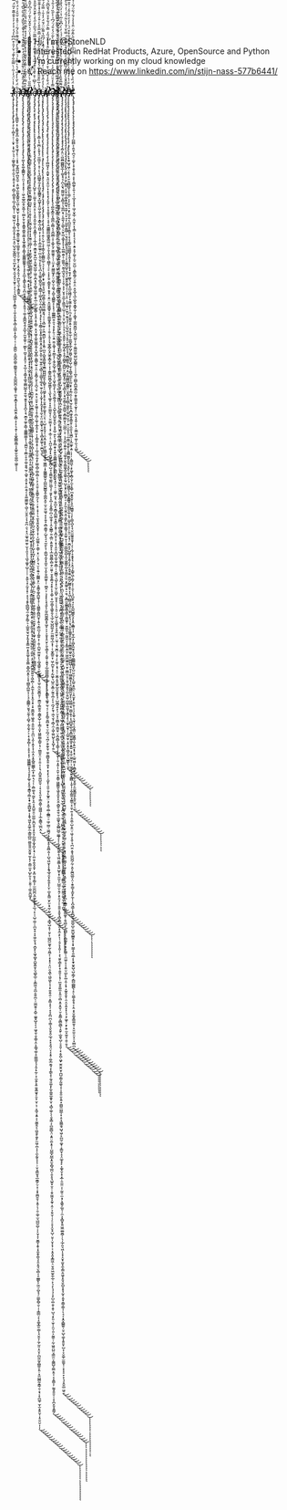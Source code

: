 


- 👋 Hi, I’m @StoneNLD
- 👀 interested in RedHat Products, Azure, OpenSource and Python 
- 🌱 I’m currently working on my cloud knowledge
- 📫 Reach me on https://www.linkedin.com/in/stijn-nass-577b6441/






̸̵̷̸̵̵̶̶̷̸̶̶̶̶̨̧̡̨̨̡̨̨̧̨̧̡̢̧̡̧̛̛̛̛̛̹̱̣̜̻̝̹̠̜̣̬̟̣͙̖̰̹͉͉̦̣͇̥̳̙̩͍͎̫̣̖̝͍̝̩̗̟̦̻̗̦̻̱̱͎̪̘̝̪͈̩̹̜͖̫̘͖͔̜̩̪̥̼̞̥̦̥̼͔̯̠̺͉̬̫̖͇̪͉͈̠̪̝̙̺̟͔̫͉̭̞̩̮̬̠͕̦̖͎͉̺̲͖̖͎̝̳̫̩͔̼̦̟͈͓͍̖̻͔̪̪̜̟͓̲̞̦͔̣̣̖̳̪̠͕̼̲̱̪̠̳̹̼̳͍͈͓͉̗͍̲͚̺̪͕͖̱̞̹̼̤̞̝͇͙̝͎͉͚̮̭͕̰̻̣͓͕̦͉̭̗̹͙̼̬̻̻̯̳͔͓͚̬̫̦̬͚̪̜͖͈͐͂̀͗̾̍̈́̓͗̃͗̀̿͂͋̍͊́͗̆̓̄̇͒͆̈͆̾́̒͐̍̓̓͐̌̐̅͊̒͂̈́̿͗̒̐̆̓͆͛̎͊̎̄̀̔̉̓̾͌̓̽̓̄͑̅̐͒̌̾̇̀̆̈̓̆̋̀͌̄̃͑̍̋̏̃̈́̋̂̍̾̏̈̂̄̔͌͊̿͊̌̈͛̿͗͆͒̽̅͑̒̿̂̾̈̈́͊̾̈́̾́̉̀͋͒̈̌͑̅͊̈͗̆̊̽́̿̈̾̅̄̊̚̚͘̚̚͘̕͘͘͘͝͝͠͝͝͝͝͠͠͠͝͝͝͠ͅͅͅḿ̷̴̵̸̵̴̸̶̶̴̢̡̨̡̧̢̧̢̨̨̢̛̛̛͉͇̪̟̝̹͙͚͈̱͓̲͕̫̬͈̠̭̟͖̞̗̙̜̣͔͓̥̫͙͚̪͖̦̪͈̭̼̹͔͈͖̩̼͈̰̟̳͍̬̫͖̣̣͖̭̫͎͔͕̟̟̝̻̟͉̼̠͓̳̭̯͚̟͙̣̳̱̱̦̼̟̯̦̰̞̗̣͙̯̩̭̗̭͉̜̪̫̙̘̼͕͓͇̱͍͋̈́̀̆̀̀̒̋͛́͐̀̿̾́͗̂̓̎̀̓̈̑̋͌̇̎̀́͂͗̇͐̑̽̇̋̆̓̉̈́͐̏͛͗͋͒̄̾̐͂͛̾͂͋͗̀̄̓̅̀́̒̋̓̈́̃̔̋̈́̓̎̈́͆̋̋̅̏̅͐̑̑̀̇͒̍̆̋͊̋̋͑̿͗̈̋̉̏͆͑̈́̉̋́̂̊́̿̉̀̽̈́̑͑̾̐̏̓͛̈́̿̌̓̌̏̊̑̀̀͒̇͗̎̑̓̽̚̕̕̚͘̕͘̚͘̚̕̚͘͜͜͜͜͜͜͜͜͠͝͠͠͝͝͝͝͠͠͝͝͝͝͠͝e̵̶̸̸̶̴̵̸̵̴̴̸̴̴̴̷̶̷̵̴̵̶̵̷̶̵̶̶̶̴̴̴̵̡̢̢̧̧̨̡̨̨̢̢̡̢̢̡̢̧̨̨̢̧̡̨̨̧̧̡̧̧̧̨̢̧̛̛̛̛̛̛̛̛̛̛̦͚̞̗̬͚̝̳͇̮̩̠̯̤̜͓̞͙̥̹̣͖̜͍̲͍̲̭͎̬͖̗̹̮̻̙̱̠̱̝̝͇̭̣̳̭̯͚͙͙̲̥̬̳̩̭͚͓͚͚̳͚͚̭͓̩̘̥̞̼̲͎͙͇̙̭̼̖̞̪̤͙̙͇͓̫͎͔͈͈̹̹͚̩̟͇̪̯̖̭̗̭̲̞̦̰̫̝̼̱̠̦̮̻̙̜̪̥͎͓̭͉̹̞̩̲͎̖̞͇̝̖͖̥͚̻̺̲̝̠͍̼͉̱͍̥̝͓͓̪̝͕͉̮̲̮̠͚̗̞̳̩͚̳͇̤̳̝͎͉̼̪̰͔̣̼̻̠̥̯̣͚̣̱̭͉̰̹̖̺̥͙̮͔̟͕̫̣͍̗̩͓͚͖͇͖̙̖̺͎̤̮̱̯͕͔̹͍̪̣̤͉͓͉̤͚̘͖̤̼̥̫͔͔͈͉̖͉͖̘͚̬̹̺̜̹̜̹̩̭͍̖͓̩̰͓͎̟̜͓̞͉͙̬̖̻̲̺̘̼̣̰̟̙͇̦̠̩̲͚̭̫̘̮̗̝̬͓̥͇̫̤͓̥͈͚͎͙̬͈̳̣̱̲̬̪͙̭̖͎̝̖̪̳̞̪͚͎̦̩͉̠̭͇͇͎̮̮̘̮̰̖̖̯̺̘̩̰̝̰̖̗͕̣̞͔̱̗̻̩̹͕̥͓͕͙̜͖͚͇͇͕͙͉̠̟̟̙̲̥̗̥̭͎̱̳͉̦͇̝̝̟̯͔̳̺̯̥͎͙̱̖͖͈̩̭͚̗̼͕̳͈̲̺̤̮̺͈͍͍̫̭͈̥̰͕̟̗͔̳̤̼̣̥̺̙͈͎̦̣͈̯̹̣͚̣̮̪͚͙̅̽̐̊̓̑̎̾͆̋̈͛͂̎̓̎̀̄̈́̓͒̿̆̐͊̔̀̇̊̌͊̀̌̏̏̽̏̐̏̋̎͆̉̃̈̄͗̾͒͂̅͐́͂̋̄̈́̉̋́̊̿͋͆̊͐̈́͌̃͒́̄̿̉̈͆̈́̅̾̀̋͋̓̑̂̅̀̀̓̿̉̂̿̏̿̌̅̅̏̅̆̒͊͑̅̈́̾͂͛́̀̓́̔͑̽̌͗̔̔́́̆́̊̊̅͌͐̈̒́̍̽̑̏̉̄̆̀̀̿͛͋̓̋̂͒͒̌͆̈́̉͑͛̀̐̏̈́̍̾̂̽̽́͗͊̈́̅́̈̌͗͑͂̎̄̑̂̑̊̈́̇̇̽͋̊̓̾̅͊̓̈͊̑́̈́̈́̽̿̎̐̅̋̋̓͛̈́̄́̅̃̈̂́̈́͛̔̑͆́̐̊̔̇͆̋͐̈́̍́̈̓̔̍̈́̑͋͒̈́͂͌͌͋̀̊̽̔̎͂͆̐̂̈̓̾͂̒̃̑̇͛̑̽̉͋̾̓͌̑̿̊̈̈́͒̽͌͗̏̍̄̐̒̊̽̌́͂́̀̆̉̈͊̉̒́͒̈́̒͒̌͂̓̅̌͛͋̀́̌̎͂̔͑̈́̆̀͌͌͗̿͆̈̉̌͒̏́̀̈́̎͑̈́̆̀́̄̆̇͒͋̑̇̿̋͗͆̉̓̊͂̿̿̇͑̑̌͂͂̾̄͆͋͐̃́̈́́̈͌̓͒̊̏̉̀̐̓̔͐̊̎̿͒̆͆͛̄̒͑̿̑͛̆̌̎̐̀͒͑͛̈̇́̊̊͆̽̏̄͗̌͋͋̄̑̓̀̑̓̿͑̃̃̏̈̆̉̎̃͛͆̉̌̓͛̔̇͊̎͑̐̄͌̈́̏̄͂͆͗͂͋̂͛̉̔͗̈̆̏̐̚̕̚̚͘̚̕̕͘̚̚̚̕̚͘͘̚̚̚̚͘͘͘͘̕͘̚̕͘̚͘̕͜͜͜͜͜͜͜͜͜͜͜͜͜͜͜͜͜͝͠͝͠͠͝͠͝͠͠͝͠͠͝͝͝͝͝͠͝͝͝͠͝͝͝͝͠ͅͅͅͅͅͅͅͅͅͅͅͅͅ ̸̶̵̴̶̵̷̶̷̵̸̴̶̶̴̶̴̸̵̶̴̸̴̷̷̵̴̴̶̸̴̸̵̵̴̸̴̵̸̷̷̷̸̴̵̵̶̸̴̷̶̵̢̡̧̡̨̡̡̧̢̧̢̧̡̢̨̧̡̡̧̢̧̢̧̧̢̧̡̧̡̡̢̢̧̡̨̢̨̢̨̧̧̢̢̡̧̢̢̧̧̢̨̨̢̡̧̢̧̢̡̨̢̨̨̧̡̧̧̡̢̢̧̧̨̨̨̧̨̛̛̛̛̛̛̛̛̛̛̛̛̛̛̛̛̛̛̛̛̹̩͙̣̤̣̩̝̰͇͙̙̠̳̰͉̠͚̜̱͍̥͉̞͍͙̝̟͉̫͇̥̠̻̲͇̳͉̰̭͖̦̰̱̦̦̜͓̟̯̯̗̺͖̭͚͓̜̼̰̤͎̪̱͇͖͓͈͚͙̬̣̞͓̝̗̖̲̭͙͓͇̺͖̣̼̬̙̖͔̣̳̮̙͕͖͓͓͔͓̞͍̬̺͉͕͇̼̖͓̘͖̰̯̫̤̥͓͔͚͎͓͈͎̟͚̖͇̩̯͎̦͍̱͚̭̲͔͓̝̫͍̰̺̝̹̮͇̯͇̺̠͔̰̮̫̬̹̟̜͕̳̝̞̣̝̪̼͖͕̦͕͓̼̗͕͓̮̱̩̟̥̰͕͔̞͎̗͉͈̻̭̺̩̻͖͉̳̬̪̜̖͚̖̩̩͍͍͙̳̤̳̪͇̘̱͙͓͔͍̭͔̟͕̫͓̩̱̰̱͙͈͕̘͙̹̬͖̯̺̫̤͕͖͈̤͔̯͙̞̮̪̫̭̱̯͍̱͔͖̝̻̜͔̼̼͎̝̱͕͓̭̞͙̠͎̟͍͇̮̭̠͖̬͍͔͍͈̰̜̠̭̪̤̖̭͕͎͍͓͙̩̫͙̤̞̭̩̻͍͇͇̖̲͙̹͚̣͉͔̦̹͕̻͚͕͉̰̫̙̞̭͔͕͈̺͈̯̠̼̫̲̦̱̪̮̯̩͎͓̯̞̗̲̰̲͎̰̟̪̝͕̘̣̦̼̤̯͎͍̭͓̬̦͙̼̤̯͙̗͇͎̦̫̫̫̺̪͔̼̰͕͍̝̝͎̲͉̣̙̦̹̺̹͚̦̩̪̮̜̥͓̞͖̦̬̞̘̣̪̬̙̞͖̟̻̟̯̺̭̼̱̞̤͉̻̥̲̠̦̞͇͖͉̯̪̦͍͍̪̦̦̤͇̮͈̩͙̺̜͚̱̞̺̞̩̖̠͖̘͈̜̱̩̳̜̭͕̩͇̘͚̜̥̤͇͇̞͉͎̯̗̟̰̜͕̜̼̭̗͓͍̱̬͚̮̬̗̯̞̹̬̜̖̜͙͖͔͙͍͕͔̰͚̭̗͕͖̮̱̙̯̬̙̫͖̦̪̩͓͕̼͕̰̥̝͎̹̹̮̣̘̳̫̝̘̲̱͇̗̤̹͓̣̝̟̼̪͈̱͎͙͈̜̖̜̯̦͚̜̫͉̺̺̮̺̹͎͕̤̟̝̩̮͇̞͙̬͔̝̼̭̝͚͉̝̯͎̭̘̤̖̻͔̝̤̲͇̙̗͖̤̦̪̟̘̦̤͇̙̻̹̬̣̩͎͇̲̤̗͔̝͚͙̲͍̣͇͎̘̤̭̞̦̼̗̫͈̣̞̤̝̦̪̰̼̰̝̪͇͈͎͈̣͙̫̤̺̻̰̝̳̹̱̣̞̘͕̟̪͚̹̫͎̫͙̱̯̮̜͎̥̮̤̮̣̩͎́̊̊̂̿̇̏̌̃͊̓͑͌͐̌͛̄͌̇̐̍̽͐͌̅͋̒̉̽̔͌̈̍̂́̌̀̈̍̏̿͆́̊̀̀̈́͗̀͐͐̈̇͗̔̔̃̒̂̈́̐́͌̈͋̌̈́͌̃́̈̾̓́̆̀̊̏̀͆̄͆̂̋̌̈́̋͗̾̌̎̎͌̃̄̾͆̈́͋̀͋̓͒̂͐͗̅̏̓͗̆́͋̈̎̉̿̿̆̍͆̌̈́̿͐̈̿͗̊̿̔̈́̀̓̇͊͛̈́́͆̀̍̿̽̾̇̓̂̈́̀̈́́́̓͛̅̇̓̀̅͗͆̔̊̇̀͋̀͆̌̄̓͋́̔̊̓̆͂͆̒͌̐̌̽̀̽̉̄̔̏͊͌̐̒̅̋̾̿̐̈́͒̅́̄̎̓̓̽̈́́̉̀̇̽̃̾͒́̾̀͛̈́̋̏̀̐̒̊̏̓̂͐̆͆͗̈́̍͒͋͊̀̌̿̓̽̌͗̍̑̂͐̇̈́̽̇̓̉͊̀͌̅͐͛̆̉̎̀̈̿̊̀̿͐̀͐̂́̂̓̓̽́̆̀̌͋͋͗͆̈̒͑̄̓̎̎̓͂͗̊̀̏́̽͐̉͆̌͒̂͗̏͂̆̄̋̽̽̊͒̔̐̏͗̋̀̏̄̎̋̌͌́̄̀̈͆̔̂͋͒̂͑̑͐̅̆̋̑̂̉͑̈́͋́̂̄̔̀̍̽̄̓̃̔̈͐̀̐͋͋̄͒̉̈̀̔̄̑̋̀̔͑̄̇͑̀͒́̈́̐̓͂̉̑̆͗̈́͋̽̓̾̈̓̈́̉̔̿̌̋͂̉̊͗̇͑͋̃̓̆̄̎̈́̀͌̈͛̓̔̐̋̇̾͋̌͑̈̓͛̐̔͛̐̈́̋̔̀̍͂͌̂̽͐̅̋̊̀̎͋͋̀̋̃̿͑̔̎̊̎̓͗̈̒͒̅͂͂̒̇̽̑͗̌̀̃͌̃̔͂͗̓̇̈́͂̏͆̋̂͌̆̐̿̍̈̿̿̇͂͂̒̈͑͋̃̿̍̂̆͂͂͐̽͆̄̿͛͒̉̄̑͛́̆̎͌͐̀̃̊̈́̃̃͛̒̽̅̓̀̃͆̈́̇̅̽̆̐̊͒̑͌̍̎̅̊͂̆́͊̂̒̅́̔̏̊̌̈́̾́̂̀͌̏̇̇̀͌̃́͂̌̇̂̍͋̈́̈́͆̒͂͊̈͛̓̋̇̔̂̊͑͗̇̈́̑̓̀͂́̓͐͐̀͗́͊̓͌͊́̃́̈́̈͑̓̍͗̄͋̈́̃̋͑̀̎̄̎̍̉̒͊͊́́̽͆̆͛̏͆̈̈́͆͛͑́̽̐̈́͌͆̃̇͗̈́̓̾̆̔̓͊̇̊̔̅̿̆̇̾̅̏͌͛̍͌̽̊̀̕̚͘̕̕̕̕͘͘͘̕͘̕͘͘͘͘͘͘͘̚͘̕͘͘͘͘͘̚̚̚̚͘̚͘͘̕̚̚͘͘̚̕̕̕͜͜͜͜͜͜͜͜͜͜͜͜͜͜͜͜͜͜͜͜͠͝͝͝͝͝͝͠͝͝͝͝͝͝͝͝͠͠͝͠͝͝͝͝͠͝͝͝͝͝͠͝͝͝͠͠͝͠͝͠͝͝͝͝͝͠͝͠͝͠͠͝͝͠͝ͅͅͅͅͅͅͅͅͅͅͅͅͅͅͅͅͅͅͅͅḑ̷̵̶̴̸̵̷̵̷̷̴̶̸̸̵̸̴̶̵̸̵̴̷̷̶̴̸̧̨̧̡̧̡̡̡̢̨̡̢̨̡̢̧̨̡̧̢̢̧̧̢̧̨̨̨̡̨̡̛̛̛̛̛͇͙̲̺̳̟̜̥̮̯̝̺͙̟̘̝̩̥̯̖̼̥̟̮̻͚̟̪̼̤̟̠͎̣̯̖̝͎͕̮͖͕̫̝͙̩͓̝̮͍̠̠͇̦̹͙̹̱͉̰̙͖̭̼̹̳͚̫͉̥̣̮̗͔̭͎̟͕͈̰̹̣͈̦̮͎̜̦̘̱̳͙̺̘̺̘̭̱͍͍̮̳̙̮̖͙̘̖͎̪̰̭̗̖̞͕̩͈̯̝͓͖̝͎͙̱̣̤͓͎͔͈̜͔̮͉̗̩̝̣̪̰̤̬̙͔̞̜̺̭̳̣͈͉̟̖̲̝̺͈̞͚͖͇̜͎̱̩͔̗̣̱͕͖̞͕͔̻̖̘̠͕̩͔̘̩̹̞̻̗̱͖̬͉̳̥̯̟̜͉̳̰̥̙̭͔̲̞̬̳̰͚̤̫͙͈̝̱͉̪̠̬̼̟̼̙͈̗̮̖̘̙̗̺̖̟̪̬̜̙̺̻̼͔̮̯̠͉̝̜͍̝̮͚̜̺̦̩̪̠̝̝̼̞̹͉͖̦̳̞͖̰̤͈̖̤͍̱̬̟̘̘͙̝͖̟̗͈̲̼̱͈̫̦͈͕̟̦̘̹͚͇̳͙̤̥̍̄̅̎̋͑͛̓̋̀̓̈́̄͌̊̃́̒̎̂͂̎̆̎͆͐̊́̾̈́͛͒̂̌̈͛͋́̈̉͆̓̋̂̽̇̇̅̀̆̽͗̃̄̉͛͐͑͊̅̉̒͗́̏̆̓̋͊̋̋̋̽̌̒̽̓͛̌̈́͗̔̎̆̊͂̓̈͆̌͛̆̑̈́̒̈́́̈̒͐̈́̃͂̄̽̄̍͌͊̒͛̍̏̓̇̽̈̉̾͒͛̍́̔͛͒̔̌̅̏̅̔̒͌̓̈̔̒̽̏̈́̅̈̎͛̾̊́͂̊̆̍͋͋̀̀̒̈͌͋̊͒̋͛̓͌̎̈́̔̎̿̿͑͗̇̍́̌̂͂̅͐́̍͑͋̈́̒́̍̅̔̒̇̓͂͊̍̒̍̾͛̂͗̓̇̿̌́̅̋͌͂̔͒̄̌͛̓̂́͌̽̾͆̈́͂̆̍͒̍͊̀́̊̾̿̈́͋͂̈̿̓̉́̃̒̔́́̋͂̔̔͑̽͑̊̄̀̊̒̓̑̀̐͊̏̄͆͋͆̑́̉̊̓̔͌́̈͗͆̾͋̎̽͌̊̊́̐̿̈́͋͌͊́͒͂͋͗̐͂̔̑̈̃̽̓̀͊̄̀̽̀̽͆͌́͑̿̐͛́̎̂̆̈́̎́̈́̌̈̔̀̌̈̀̊̔͐̊̋͂͋̉̿̋̒̓̓͗̂͒̔͛̀̉̀̕̕̚͘̕̚̚͘̚͘͘͘̚̕̚̚̚̕͘̚̚͘̕̕͘͘̚̚͘͘͘̚͘̚̚̕̚͘̚͘͘͘̚͜͜͜͜͜͜͝͠͝͝͠͠͠͝͝͝͝͠͠͠͝͝͝͠͝͝͝͠͝͝͝͠͝͝͠ͅͅͅͅͅͅͅͅͅẻ̷̷̷̷̴̴̷̷̷̷̵̶̴̶̴̴̴̶̵̵̷̸̵̷̵̸̵̸̸̡̧̡̨̡̡̢̧̨̧̢̨̡̧̢̨̢̢̢̢̨̨̨̡̡̡̨̡̡̧̢̨̡̡̨̡̢̡̧̡̨̡̡̧̡̧̡̨̨̛̛̛̛̛̛̛̛̺̱̗͙̜̤͚͓͔̮̟̭͔̠̖̖͓͈̩̯̬̫̠͓̼͙͈̳̞̖̗͎̲̝̪̜̞̳̱̥̫̙̪̫̦̭͚̘̺͖̜͖̮͕̪͙̘̬̩̻̥͖͚̮͕̱̖̲̣̤̲̣͕̮̻̜̞͓̭͕̞̦͇̜͙̤͙͖̞̞̲̭͚͚̞̰̩̟̺̟̻̩͚̻̖̰̠̠̭̣͎̬̻̗̤̥̖̞̪͉͈̦̣̭͕̹̮̤̟͓͖͈͎̣̥̦̻͕͚̩͎̲͓͈̦̟͕̣̩̻͈͍̝̥̣̜̪̘̼̱̣̰̝̙̮͇̩̻̦͇͕̻̣̖͕̜͎̤͍̹͓͈͇̙̼̗̖̜̦͙̜͔̞̩̦͉̼̝̘͍̬̭̬̥̜͓̜͔̺͚̼̣̙͕̳̹̞̠̤͎̯̗̣͉̤̩̖̯͍͎̰͇͇̞̗̤͙̮̳̞͚̝̪͚͎̘̹͎͖̳͍̭̻̪̫͙͎͍͉̗͇̪͉͎͚͍͕̜̣͍̩̪̰̠͚̮͈̩̖͔̺̘̳͍̠̰͕̰̳̬̞̟̫̮̣̰̮̫̮̻̤̥̦̯̳̫̩̳̫̯̭̣̰͇͓̺̜̞͎̳͔͈̟͖͚̰͇̩͇̬̣̘̜̤̳̼̥̤̣̟̠͍͔̣͎͉̝̪͈͈͚̺̱̮̜̜͓͔͔̖͈͙̩̳̭͚̖̰͖͖̩̗̩̲̝̰̳͉̲̪̣̭̣̋̒̍̃͆͑͒̍̏͑͑̆̾̅̈́̊͑͒̃͂̓̊́͌̿͂̈́̎̅̓͐̋͛̒̀͊̌̂̓̃̎̊͊͗̔̀̇̒́͑̉̅͊͛̊̈́͊̋͋̍́̆͐̀͒̊̽̈́͛̀͊͛͌̇̒̌͗̍̅̔̿͂̃̀̑̓͗͂̔̋̍̀̓̍̂̍̅̈̽̈́̾̊̄̎́͊̄̌̍̃͒́̈́͛̾͊̀͋̿̍͊͐̀́́͆́͗͂͛̅̑̾̅̄̌͗͐͋̾̍͐͑̓̋̄̓̔̊̓̅̈́̓͗̿̑͑̄́̉̐͐͛͋́̅͐̐̍̓̔̑̆̈́̈́̿͂̒͂̾͒̏̂̏̏͑̇̈́͗̈́̌̏̔̋̈́͐̏͐̑̃͌̍̆̓́͆́͋̃̈́̄̉̓̓̽̄̊̅̑͋͗̽̏͂̏͋̀̍͊̏͛͋̓̃̈̄̅̌͑̋͂̐̄̍̎̓̎̒̈̃̿̓̐̐͐̔́͐̾́̿̏̆͒̐́͛̅̈́̆͌̿̀͒̆̍̾̇̀̂́̐̈̈̀̃̊́̐̄̑̆͊̓̽͗͂͛̐̆͌̋̿͆̋͛͐̿͌͑̎̔͛̔̔́̒͐͌͌͋̃̾̂̈́͌͗̈͗̋́͋̊̏̄̍̔͗̌̔̓̈̾̒͑̈̑͗̍̅̾͐̑̓̽̈́͑̊̄͑͗̿̂͛͌̍̓̄͒͑̈́́̿̋͒̀̑̑̔̀̃̃͘̕̕̚̚͘̚̕̚̚͘͘̚͘͘̚͘͘̕̚̕̚͘̚̕͜͜͜͜͜͜͜͜͜͜͜͝͝͠͝͝͠͠͝͝͝͠͠͝͝͠͝͝͝͝͠͠ͅͅͅͅͅͅͅͅͅͅͅͅç̸̷̷̵̸̴̶̶̷̴̸̵̸̵̶̨̧̢̧̡̨̨̡̢̧̢̢̡̡̧̢̢̧̨̛̛̛̛̛̛̦̞̳̣͕̘̼̪̣̞̱͓͉̜̫̼͖̞̹̣̥̜̙̦̘̪̪͇̥̰͎̙̪͈̟͇͇̭͙̲͖͓̝̯͖̣͈̙̱̥̠̝̳̖̲͔͖̺͕̩͕̜̝̞͕̲͈̫̫͍̜̪̦̭̹̬̦̙̱̜̘̪͕͔͚͈̜̻̭̼̘͙̻̲̹̜͇͎̭̤̩̼͔͈̺̞̙͔̘̙̙͎̞̼͇̦̼̝̟͍̝̱̥͈͙̭͔͍̰̗͙̮̠̤͓̫̥͍̤̘̻̹̩̠͇̬͉͚̗͉̫̥͕͈̹͎̰̟͎̗̭̘̟̟̘̰̖̞̤̤̯̯͚͓͔̮͈͔̘̻͙̭͚̗͎̫̪̮͉͈̂̈́̾̅̏̂̑̑͊̋̍̏́̒̐̌̏̓̀̾͋̆͆̀̾̈́̿̆̅̎͒̀͗͒̒̎̅̾̽̾͊̆̆͆̈́̐̏͛͋͒͊̉̓͗̑͗̑͆̈́̇̐͒̽̔̏̎̆̓̾͆̒̉̃͊̎̂͑̓̋̈́̃͑̅̈̈̍́͂̑̆̋͛͊̍͛̽͗̀̔̊̀̋̂̾̃̇̒̈́̔͛͐̓̋͋̌͌̅̍͆̃͗̌͌͊͌̓̐̌͒͐̒͊̈̑͗͂̇̓̀̀́͒̋̃̀̾̑̉̽͛̀̉̅̈́̂̀͂̔̓̈́́̄̀̒̍̇͌̽̍͆̆́̈́̀̒͂͛͊͒̑́̍͂̓̑͑̐̑́͛͊̌͘͘͘̚͘̕͘͘͘̕͜͜͜͜͜͜͠͝͝͝͠͠͝͝͝͝͝͠͠͠͠͝͠ͅͅͅͅͅͅͅͅơ̵̶̸̴̴̷̷̸̶̷̷̵̴̴̷̷̵̸̷̶̸̴̸̵̷̸̷̴̶̴̷̸̷̶̷̵̷̵̵̷̷̸̷̶̷̴̸̸̴̸̵̵̷̵̢̧̧̢̨̢̢̡̡̢̨̡̡̨̡̡̨̧̢̡̢̢̨̧̢̧̨̢̨̨̢̨̨̧̡̨̨̨̨̡̢̢̨̧̡̧̧̧̧̡̡̨̧̧̡̨̡̡̡̧̨̡̡̨̡̡̧̨̧̢̡̢̛̛̛̛̛̛̛̛̛̛̛̛̛̛̛̛̛̛͎̘̣͈̦̖̰̜͉͓̩͇̩̬̹͇̻̼̲̠͉͔̞̜̖̗͇̙̝͓̫̫͍̝͉͈̫͎̪̘̳̩̼̝̻͖͖̲̮̭͉̠̹̜͉̻̰̠͕̖̲̮̪̪̙͙̥͎̱͍̣̺̮͔̺̱̘͇͚̬̘̱̳̫̺̺̺̼̭͕̙̻̥͎̠͖̰̗͓̥̥̜̬͍͚͕͚͙͔̤͕̖̣̠̺̹̟̥̬̗̜̯͙̼͔̥̥̫̙̼̪͇͎̝̞̲̹͖͇̲͎͓̰͇͇̲͍̬͎̺̺̰̺̳̬̭̹͇̪̝͈̜̫͕̤͈͖͉̝̩͎͍̟͕̻͈̳̘̦̺͓͉̠̘̰̯̙̞̣̣͚̺͎̰͓͓̼̮̠̫͎̯̙̱̠̳̫͍̹̜̤̻̭̣̦͉͓͓̖̖̟̘͍̙̗̰͈̪͚̮̻̞̥͖͙͕̣̩͕͈̝͓̱̮̗̦͈̖͇̝̖͔̰͍̦̯̭̟̗̲̠̻͇̪̻̜̱̭̦̝̹̜͉͎̼͇̥̖͚̱̗̫̖͔̜͙͕̗͇̠͍̻̯̟͉̤̩̪̘̤̘̪̗͕̬̰̙̱̹̼̥̰̻̬̭̭̣̯̞̟͙̖͓̖̗͔̫̮̙̜͈̱̣̱̗̙͚̟̤͕̗͙̰̖̼̲̣̯̲̳̠̠͖̦̫͇̜͖̪̘̩̙̙̺͙̥̝͈̻̣͈̩̹̺͉͖̫͙̝͙̱̘̲̘̯͓̗͍̭̙̙̤̙̣̲̞̟͇̤̮̙̫͕̘̰̹̰̜͍͈̹̘͇̘̺͔̥̜͈̗͎̫̺̪̫̫̱̖̰̩͈̪̗̜͙͓̟̠̝̤̤̯̝͖̖͖̮͖̝͔͔̩̙͍̭̖͈̣̣̞̳͔̝̖̜͙̞̗̪̤̪͕̣̳̩̘̬̤̥̭̠̲̘͙͓͉̭̘̤͔̝͙̥̣͚̣̲̮̰̘͙͕̳̖̟̦̼̘͈͚͓̙̼̝͚͍̲̯̱̥̬̜̘̻̩͚̜̖̖̯͙̳̣͔̪̼̼̻͉̤͙͍̤̯̫͙̥̦̜̺͇̞̺̲͙̭̫͕̻̘̲̪͔̯͔̥̘̺͍̟̮̠̜͔̬̫͖͓̝̰̟̩̯̦͕̗̬̮̜̦̗̠̠̥̝̮̞̠̺̦̤̥̩̮͓͙̦͕͔̭͓͈͓̳͖̣̠̮̖͍͖̫̬̼̩̲̜̙̖̣̙̖̘͉̩̞̙̺͕̺̯̞͕̱̜̺͉͔̙͈̣̫̥̩̯̤̜͈͕̰͚̠̦̰̣͖͈̤̺̤̘̳̫̤͕̰͇̺̞̤͇̞͈͎͔͔̯̳͎̦̰̰̟͍͈̠̜̝̞̪͙̮̞͍͇̗̈͑̀̾̓̋̾̎́̾̇̇̒̂̈́͗́̅̈́̈́̋̀̒́͆̅̔͌̏̈̈́̄̈́̓̒̑͗̿͋́͋͆̐̇̋̓͂͆̄̎̓͗͛́̀̽̏̀̋̔̏̓͐́̃̂̀̍̋͑͋̑̊̂̀́̀̊̎̓͋̉̏̏͋̌́͂̈́̊̎̆̓̇̌͌̏́̏͊̄̆̅͗̿̏̂̆́̓͒̔̔͌͊͋͛͋̓̄͗̈́̊̎̾͑̍̒͗̐̾̐̂̈́́̋͛͒͒̓͂̄̔̿̒͌̓͛͋̅͌̑̃͐̿̐̅̓́̔́͌̾̈̇̊̈́̈́͑̄͋̎̉̀̀̈́̋̉́̿̂̽̔͒̔̓̍͑͂̔̆̓̏͐̊̐̑̉̎̈́͗̽͂̌̓̿͒̔̍͂́̽́̽̈̃͆̒̓̉͋͑̀͒͗̄̈́̈́͌̉͋́̊̿̍̂̈́̍̅̇̅̉͆͐̃̆̐̋̐̇͋͋͛̓́̾̍̓̊̏̇̍̐̄͋̾̍͋̆̒̍̍͋̇̓͋̊̃͗̋͊̔̽̍̊̿̑̐͌́͆̎́̅̒͂̃͂̾͗̽͂̾̐̾͌̒͋̾͗͋̔͊̉͛̅̃́͒̒̔̊̽̈́̅̾̊̓͗̍͌̌͂͆̾̌̎̋͐̾̎̍͛͐̔͋͛̽̿̇́̔̅̆̓́̿̉̎̌͊̀̋̌͊͌͆̈̑͑̔̂̿̾̽̓̎̊̄́̊̆́̎͑̐̈̾͛̿̌̆̂͗̎͌͌͆̏̆̈́͑̇͑̏̈́̀̐̎̂͛̍́̔̉̓̐̾̀̿͋̋͒̀̈́̀͛̆̈́͆́̽́̇͐͆̌͂̃̀̀̐̃̽̾̂̈́̎͛͂̾̋̀̍̍̓͌̑͑̉͗͒͌͗̀̒͗̐̈́̔̿̈́̆̿̈́͒̎̂̀̉̂̔͌͋̾̓̀̐͗̔̓͊͌͂̈͛̽́̔̆̓̈́̉̀͂̋̈́̏͆̋̎́̓̈́̈́́́̾̄͊̽̀͂͋͋̋̎̿͆̂̔̓̈̈́̑̐͋̑̑̈́͋̍̑̉̽̽̍̋̾͒́̂̓̅̀̅̂̓͌͑͆̂̉͂́̋͊̆̐̂͒͒̆̉̅̐́̍̌̍̅̎̔́̽̈̋̍̉̅̏̒͌̎̒̈́͌́̋̈́̒̎̒͊̑͑̄̍̄͌̎̃͊͗̒͐̈̂̾̓̀̌̀͊́̑̒̉̽̑̈́͒̓̋̔͋̊̓̈́̽̅̑̋̿͌̀͒̊͗̅̌͊̐̇͛̅̈́́̅̿̌̊̎̿̃̍͋̀̈́͌͗̂̈́̑̽́̈́̽͂̏͛̂̉̀̑̎͂̓͛̐̑̀̀̅̓̌̏̐̍́̍́̆̍͛̏́̌̅͊̏͒̆̑̽̈́̆̎͊̒͐̃͒̓̽̃̈́̇͌̏̓̇̐̽̃̈́͑͛̆̀̄̈́̃̀̿̈̌̎́̀̐̊͑͆̋͋̓͛̆̄̾̂̽̅̿̓̽́̚͘̚̚̚̕̕̕̕̕̚̚̕̚̚̕̕̕̚̚͘̚̚͘̕̚͘̕̕̚̕̕̕̚͘͘̕͘̚̕͘͘͘̕̕͘͘̕͘͘͘̚̚͘̚̕͘̚̚͘̚̚͜͜͜͜͜͜͜͜͜͜͜͜͜͜͜͜͠͝͝͠͠͝͝͝͝͠͝͝͝͠͠͝͝͝͝͠͠͝͝͠͝͝͠͝͝͠͝͝͝͝͝͝͠͠͝͠͝͝͝͝͝͠͝͠͠͝͠͝͠͝͝͠͝͝͠͝͝ͅͅͅͅͅͅͅͅͅͅͅͅͅͅͅͅͅͅͅͅͅͅd̵̶̶̸̵̴̵̴̶̶̵̵̶̵̶̵̸̷̸̸̵̶̴̸̶̷̶̸̶̨̨̨̨̨̧̨̢̨̡̡̢̡̧̡̨̢̡̡̢̧̢̢̡̧̧̨̧̨̨̨̢̧̨̧̛̛̛̛̛̛̛̛̛̛̛̛̜̻͖͙̙͔̰͈̟͉͈̤̝͈̫̦͓͔̞̞͙̖̗̭̱̗̜̞̦̥̱̱͓̘̦͔̥̹̭͖̳͇̻͖͚̞͇͖̤͖̦̗̱͎͉̬̱̼̖̪͇̞̦̠̙̣͕̟̙̱̠͎͇̭̟̟̯͓̟̦̗͍̤͙̫͖̯͇̟͎͔̦̳͚͓͍̞̟̹̜͍̹͎̯̗̗̘͚̝̻̗̬̭͖̭͓̳̝̰̹͔̩̗̱̳̭̪͈̻͓̺͈̳͓̖͉̼̟̘͚̬̠͓͙͈̮̺̼̟̗̹̮̤͚̤̟̜͔͓͕̲̠̩̠̣̖̪̫͎͚̗̗̟̮̺̬̱͕̱̪̦̺̘͉̯̳̫̖͚̰̤̤̳͉̝̣̮͈̙̞̞̪̹̗̭̟̳̦̪͕͖͔̬̦̩̭͙̺͇̦͍͕̻̤͕͍̱͈̙̙͎̲̰͖̮̻̜̻̯̗̤͈͍̜̱̞͍̭͇̘̝̝̥̙͓͕͚̜̩̥̲̦̳̞̖̳̥͈̗̘̲̗̫̖̺̪͚͉̙̫̮̺͖̘̲͔͓̹̣̖̰̙̳̱̞̹͖̦̪̱̞͕͓̗̰͖̙͉̺͈̤͙͇̦̰̭̞̪̜̙̝̣̪̘̙̱̘̣͖͉̮̘͔̻̩̼͔͖̩͚̤̺̙̗̟̪̟̹͍̍͛̈́̌̒̍̌͆̉͗͒̓̓̂̍̾̏̆̀̈̊̉̽̑̌́̋̒̿̀̑́͋͒͒̋̃́̌̆͆͂́̒̂̈́̎̔̂̇̈́̏̇͆̋̈́̀̒̄̽̓̔̈̐̾̇͐͗̄̈̃̇̏̄͑̏̔̀̏̅̂̔͂̂͐̇͌͋̾̎͋͂́̈̂̏̍̀͛͑̅͒̔̑̉̐̃̓̿͋̈́̃͗͛͋̎̂́̈́̌̉̃̊̅̂͒͆̓̀̋̒̃̏̓̿͐̈́͆̽͊̈́͑̉̔́̒̆̈̑͊̅͛̉̓̾̋̓͌̇̅͐͒̒̃̓̈́͒̌̂́̈́̈́̅͑̄̄̂͑̉͋̓̀̈̒̑̌̆̾̓̍̇̌̑̒̇̒̐̈̃͌́̈̀̂́̍̇̀̌̿̇̆̀͆̀͊̉̂̋͑̈̈́̐̀̌̆̈́̽͌̎̍̂̓͌̾̇͛̀̓̉́͌͒̽́̈́̓̈́̂̈̆͒͆͆̄͆̈́̌͗̅̔͛̈́̾̎͊̂͛̃̎̽̍́̒́͑͒̈̒̈́̃̂̈͂͆̊͐̓̏̔̀̎̅̉̓͗͐̏͋́́́̾́̒̅͑̒̀̌̋̄́̑̉̇͐̔̆̂̉̒̑̊̋̒̍̓͐̃́̃͐͛́̅͌̀̔̾͂͌̀̄̆̈́̈́́̿̔́͑͆͑̈̓̉̿͊̈̉̾̋̓̑͊̈́͒͂̃̏̀̓̏̏̈́͐͒̂̌͛͋͂̐̽̓͒͊̂͒̐͊͌͛̿̈̈̿̅̄͂́͗͒͐̿͂͊̏̊͛̅̈̐͊́̏̽͂̓̽̉̔̽͋͛̐̾̉̾́̈́̀͛͌͋̓̄̓̓̏͐̿̇́̎̆̂̍͋̂͗̍̾̓̾̐̐̚̕̕̕͘͘̕̚̕͘͘̚͘̚̚͘̚̕̕̚̚̕̚̚͘͘̕͘̚̚̚̚̚͘͜͜͜͜͠͝͠͠͝͝͝͝͝͝͝͝͝͝͝͠͝͝͠͝͝͝͠͝͝͝͝͝ͅͅͅͅͅͅͅͅͅͅͅͅȩ̸̵̸̶̷̵̵̷̸̵̶̷̸̷̶̷̴̴̸̴̷̴̷̴̸̴̶̵̸̴̸̶̷̴̶̴̶̴̴̸̸̸̵̶̵̶̨̡̨̡̧̡̡̢̢̨̨̨̨̧̡̧̨̧̨̢̧̨̢̨̨̢̡̢̧̡̨̧̨̧̨̢̢̨̨̨̨̨̡̨̡̨̡̢̡̧̡̡̨̨̨̢̢̧̧̛̛̛̛̛̛̛̛̛̛̛̛̛̛̛̛̺̰͓͇̯͎̖̳̪͕̫̻͔͔̱̪̼̻̠̥͕͚̝̮̗̫͚͚̭̗̦̜̤̫͙̙͖̳͖͓̙̤̠̪̟̮͔͖͉̝̪̥͉̻͇͍͓̙͓̖̹͚͇̳̲̯̹͈͉͓̗̝̙̱̹̤͕͍̮̫͔͚͎̹̟̤͇̟̗͕̼̗̬̺̘̜̳̣̝͉͔̫̤̟̳͉̙̹̘̮̯̯̲̯̘̹̩̹͓̺̙͍̭̺͈̱͓̼̙͔̞̟̲̹͍̙̖̩̬̙̻̯̟͙̯̙̭̯͇̻͖͎͚̣͕̻̪̝̰͉̟͓͈̩̹̠̣͚̼̜̼͙̖̣͍̪̞̖̱̻̞̪̰̳͓̞̳͉̞̱̥̣͙̪̮̞͕̹͙̖̖̭̯͎̪̺͉̰̬̰̠̭̻̣̩͔̺̻͉͉̺̞͙͕̫͕̤̼̺̙̤̱̞̟̦̩̖̹̭̠̦̦̺̜̞̰̲͍̥͙̱̗̼̫̙̦̤̫̘̜̱̖̮̪̤̹̯͓̜̙̫̰̜͙̘͔̠̹̮͚͔͈̭͚̙̺̯̱͙̬̟̘̜̺̰̪̘͍̞̖̦̮͙͕͚̻͎̭̣͇̮̥̤͕̪̯̻̝͎̗̳̖̹͙̩̮͎̜͈̣͓͍̩̹̱̮̜̯̝͇̹͖͚̳͈̖͖̥̭̱̝̝̤̭͕̻͍̖͍̱̠̱̜̲͚̞͉̬̲̻̺̲̠͚̲̘̞͎̩̫͓̯̤̮͍̝͉͖̤̱̼̳̖̘͍̺̥͙̹̼̼͔̹̺̲̠̬̣̭̗͕̟̯͉̩̩̹͍͍͙̭͙̘̻͉͇̜̠͈͙͔̼͕̙͎̜͔̤̗͓̝͈̜̹͓̖̮͈̖̳̝̙̝̹͍͍̞͔̘̜̪̖̬̱͚̼̣̟͍̤̜̻͙͈͙͈̬̦̮͕͈̳͔̰̻̰̻̖̝͈̙̣̲̱̱̖̺̦̠̥͈̹͙͔̬̪̹͖̟̫̭̮͍̮͎̪̺͔͇͎̰͚̖̝̩͎̯̭̠̬̩͍͙͚̺̼̫̺̲̩͓̣̥͙͖̳̯̘̺̘͖̹̙̪̰̠͚͓̣̞̳̮̩̝͎̤̲̥̟̙͎͚͓̮̩̟͙̲̹͈̫̤̤͎̹̰͍̠̼͙̗͙͚͈̗̲͈̹̦̼͕͙̻̬̥͍͖̼̫̲̮̻̦̦̖̩̲̗͈͉͖͎͔͙̝̮͙̫̮͓̼͕̳̣͈͖̞͓͈̘̬̪̬̝̥̘̰̟͔͈̟̯̳̦͇̩̜̖͉͔͙̭̞̻̳͍̦̮̠̺̖͚͔̝͍͈̟̺͔̹̞̮͚̦̫͚̫̩̜͕̟͓̠̞͕̜̘̞̭͈̲̤͖̠̱̿̿̾̒̄̈́̐̀̏̉̍̈͗̀̿͛̃̄̈́̉̅̽̒̀͋̈́̒̐́̈́͆͐̀̀̋̏̓͛͋̾̒̽̿̌̂̊͒̍͋́̀̓͋̏̾̽̽̋̈͋̅̓͂̌̇̔͊͋̃̑̿̈́̀̈́̆̅̒͋́͌͆̇͋̓̍̎̄͂͗͌̍͊͊̈̈͋͋̊̽͐̽̾̅̋̋̂̊̿͆͊̀̉͊͛͗͋̀͊̾̎̏̔̍͛̇́̎̂͋̔̔͂̀͛̈̌̽͊́͌̂́̄̿̓̑̑̀̈́̌̊̎̓̃̎̋̇̾̒̎̓̇͗͆̃̆̒̓̔̆͌̉́̈̂̒͐̀͋̾̒̃̓̂̅̓̎̊͒͊̉̓͂̒̅̆̉̓̏́̔́͆̑̐̀̒̾͂̎́̑̒͂̊͗̂͗̿̆̈͐̿͌̐̒̓̅̍̑̔̒͌͌̍̿̅̓͒͐́̓̿̄̐͗̋̏̆̇̐̌̃͛̃̐͊́̀̒͒̍͒̍̋̉̀́̂̉̽͊͐͐͗̽̓̊͋̅͒̈̇͋̊̄̈́̐͋̅͋̈͑̂͌̋̄̎̂̓̿̄̃̍͋̂͆̍̋̿̈́̑̎͐̂̅́̅̅̈́̈́̓̀́͆͂̑̈́̈́̓͋̾̄̂̈̈̀̀̇̅̓̾̎̀̾̀̆͒̊͐͑̇̒̈̓̅̈́̎̊̓̿̎̾͒̈̓̔͒͑̑̽͂̄̇̃̓́̈̍̒̀̇̐́̀͂̈̎͒͗̉̽̓͌̑̆̽̎̽͗́̓́͊̄̄̓̈̎͌̉̀́̿̏̒͐̽̉̾͋̂̈̒̾̐̐̄́̄͊̐̀́̈́̏̀͊̐͑̈́̿̔͆́̉͊͗͐̿̀̈͂̀̔͊̎̈́̀͂̓͂̾̄̏͂̽̀͒̍̈́̒̀̑͆̈̏̓̅̚͘͘̕͘̚͘̚̚̕͘̕̚̕̕̚̕͘̚̕͘̚̕͘̕̚̕͘̚͘̚͘̕̚͘̕̚̚̚͘̚̚̕͜͜͜͜͜͜͜͜͜͜͜͜͜͠͠͝͝͝͝͠͠͝͠͝͝͠͝͝͝͠͝͝͝͠͝͠͠͝͠͠͠͝͝ͅͅͅͅͅͅͅͅͅͅͅͅͅͅͅͅͅͅͅͅͅͅ ̴̸̴̸̵̵̵̸̷̶̸̶̸̸̴̴̴̵̴̷̶̶̵̸̸̸̷̴̵̷̶̵̵̵̧̢̢̧̡̡̧̡̧̡̨̢̢̢̢̨̢̧̢̧̨̨̧̡̧̡̨̡̨̡̡̧̧̧̡̢̡̢̡̢̢̧̨̧̧̧̧̢̧̢̨̢̨̧̡̡̛̛̛̛̛̛̛̛̺̞̲̣̻̺̞̳̠̞̠̣̻̱͎̞̙̗̮͓̰̬̞̼͎̭̠͎͉̫̻̩̩͕̼͓͔̲̥̩͖̙͉̳͖̬̳̼͚̝̞̣̼̫̻̘̼̰̟̰̘͚̪͖͙͚̖̟͍̹̟̞̮̹̥͔͙͍̮̤̲͖̼̲͍͇̖͕̩̟͉̲͈̺͓̰̙͍͇̬͓͎͚͓̙͕͍͉̭̤͉̻̣͇̟̘̰̪̪̩̠͕̙̠͇̬̩̞͉͉͍͕̥̗̣̘̹͖̭̲͈͖̹͙̫̟̤̺̘̣̤̼̙̟̖͉͈̘͕̘̗̺̳̲͈̟̮̼͚̗̫̬͈͚̥̗̭̣̼̯͓̥͙̦͇̱͔̞̜͇̻̠̜̫̻̱̳̝̪͙͓͕̬̻͈̼̞̠̺̗͍̺͓̯͙͍̪͈̤̙̹̬͕͕͙̤͔̘͙͎̦̦̤̫̹͇͚̰̠͉̦͈̪̝̩͎̼̥̗̲̖͎̳̹̠̺̰̟̪̗̭̩̦̥̤̥̳̝͙̼͕̬̯̘̙̯̩̱̣̯͎̣̻͚͈̥͚̦̻̭͎̺̱͍͔͈̞̬̪̺̰̻̭̳̠̖͔͖̖͙̺͖̳̠̫̼̦̻̤̠̬̟̼͈̹̱̖̗͙̰͚͎̠̲͉̯̹̤͕̜͚̺͓͎̟̻̟̩̣̰̰̥̟̤̥̮̜̲̹͎͙̪͉͈͉̰̠̣̦̺̻͓͇̫̤͔̣̦̜͓̮͓̜̟͈̩̝̮͍͕̼̼̙̦͔̩͖̪͇͓̩̱̲͇̰̦͚̩̰͖̳̯͚̬̫̙̲̜̜̪̱̍̇̈́͊̒̎̈͂̈̈́͗̾̇̄̿̊̾̍̌̔̾̽͂̒͛̓̆́̎̆͛͌̃͒͌̅͂͋͐̍͋͆͋̓̎͐̔͊̑͋͊͂̉̀̾̎̂̃̌̀̏̋̈́̀͂͆̊̓̀̈́̔̎̀͊̆̆̏͆͌̂͛̉́̏͗͂́̊̇̎̔̆̅͂͌͊̈́̈̾̂̽̅͌̎̇͑̋̏̿͌̈́̍̆̄͆͂̈̆͊̇͑̔̀̒̍͋͗͆͌̋̀͗͛͂͆̓̈͛̈̈͐͒̒̈́̍̌͊̇͗̈́̃̍̎́̈́͑̈́̐̌̈́̌̄͐̉̆̃̒̀̆͛̄͑͋͂̑͑̒̌̓̿͆̌̈́̋͑̄͆̀̀̂̈́̾̏̉̂̈́̔̑̏̃̌̍͗̒̐̆͒̇̊̃̿͗̾͋͐̅̽̃̌̍̐́̔͑̈́̅̈́̋̇̽̎̉̾̔̿͗̈́̓̀̌̽̋̽̈́̌̋͒͗͊͒̂̀̑̈́̈́̇̓͑̇͒̂̎̔͆̿̃͂̏͆̃̾͊̔͆̈̓̐͊̆͂̃͒͌̊̃̀́̃́̄̌̒̃̈́̇́̿̉́̇̋͂̿̐̅͐̀́̆̒̀̊͋͆́͗̎̂̐̈́͛͋́͒̈͐͂̀̃̓̍̽͗̾̈̉̓͒̔͗͌̏̆̓̈́̊̃͋͑̇͛̾̀͂̉̀́̆̈́͑͑̏͊͐̽̾̊̿̋͑̇̎̈́̒́̾̿̂̅̉͐͋́̍̈́̓̊̑͐̄̊̈́́̅̔̎̐̚̚͘̚̕͘̕̚͘̕͘̕̕̕̚͘̚̚͘͘͘͜͜͜͜͜͜͜͜͜͜͜͜͜͜͝͠͝͠͝͠͝͠͝͠͠͝͝͠͝͝͝͝͠͝͝͠͝͠͝͝͝͠͝ͅͅͅͅͅͅͅͅͅͅͅͅͅt̵̴̵̵̶̸̴̵̴̵̵̶̸̶̷̶̷̷̶̸̵̴̵̷̶̶̷̶̸̶̸̸̴̶̸̸̴̷̷̢̨̨̢̢̡̢̢̡̡̢̢̨̨̢̨̢̢̢̢̧̡̢̨̨̨̡̧̢̧̨̢̨̧̡̨̡̨̡̨̨̢̧̨̢̨̡̢̧̡̡̡̢̨̛̛̛̛̛̛̛̰̺̩̲͎̫͍̳̥̪̥̠͕͖̖͓̬̬̭̻̝̪͇̣̦͉̞̣̻̖̯̳̜̻̥̳̟͍̱̱͓̫͔͔̦̰̝̯̙̫̪̪͓̦̰̪̭̟̘̬̯̜͇͍̹̜̭̳̳͕̞͇̮̫͔̳͈̫̖͓̮͚͎̪̩̻͉͚̟̟̪̼̠̭̳͉͉̙͇͔̗͍͍̖̙͓͈̱̖͔̦̺͔̜̮̱̰̱̱̙̪̬͎̪͕̣̼͔̠̣̬͓̘̣̟̖͕͓̝͍͓̩͔̖̫̯͔͉͔͖̠̺̟͔̫̱͉̳̬̯̜̹̰̫̠̝͖͎̘̘̲̣̜͍̮͙̥̘͇̞̩͎͕̠̪̭̱̺̯̻̣̳̗̱̠̥̫̥̣͙͚̰̦̪̺̱̱͇̳̰͚͙̬̗̪͓̤͚̪̩̘̙̬͖̺̣̖̗͓̮̭͔̙̣̪̤̦̩͈̜͙̘̥̤͚̗̳̙͇̼͔̩͖͉̣̼͖͍̘̹̻̭̪̫̟̼̝̪̱̝̤̤̗̞̞̫̫̳̟͕̭̺̖̞̟̲̦̜̮̟̻̳͚̙̘͈͈̥̘̦̫̼̲̤̳̬̯͎͚̳̺͈͙̪̣̜̝͙̰͖͉̫͙̯͕͔͍̱͓̻̭͓̬̙͚̹̠̪̤̖͍̺̰͓̮̼͔̹̹͙̘̮͈͓̟̼͓͈͓̘̘̟̫̪̺̱̜͙͇͕̤͖̰̻̣̟̰͉̺̬͈̙̳̦̩̥̩̖̙͙͉̠͓̳̤̤͇̞͓̼̥̞͔̹͓͍̦͉̜̠̟̞̣̘͓̝̟̪͔̯̲̳̹͖͈̼̰͚̝̣̯͉̻̤̜̹̪̻̩̩͔̻͚̞̟̞̞͙̼͇̜̩̼͖̠͓͔̝͍̤̠̪̙̙̪̹̭̜͓̟̝̰̬̬̯̝̜̯͔̤̟͍͓͓͎̘͕̗͖̟̦̞̙̭̜̫̝̫͈̞̣͍̹̱̖̍̅̉̆̈͗͊̈́̔̑̑͋̈́̈́̋͊̈̏̿́̾̋̊̑͒͑̇̐͋̌͆̈́̅́̀̋́̆̃̿̈́̈́̉̆̌͊̌̀͒͑͋̈͛̑̊̊̓͒̐̊̋͛̈́̆͗̓̃̌͂̋̋͂̄̎̍̅̃̈̎͛̍̀́̀̋̿̅̐̈͂̓̍̐͊̆̓́̑́̂̎̐̓̂̒͊̔́͌͂̓̒́̍̔̋͊́̅͗͑̈́̃͐̓̉͂̽̓͗̔̏̔̆̃̈̃̑̓̈́̊̒̊͆̇̈́͆͋̿̈́̾̈̅͗͂͛̀́̑̿̓͛̊̂̉͑̓͛̃̃̐̀̀̀̋͐̔̈̓̅͒͗̃̅̽̾̄̈́̄̒͆̋͗͗̂̾͛̋̃͐̏͆́͛̐̏͆͗̔̽͋̓̈̃̏̏̌̇͊͑͐̂͒͛͋̀̀́̉̾́̒͌̃̈́̎̏͆̃̒́̀̈̄̾̾͗̔̾̈́̈́̏͒̔̅̆̓͒́̑͛͆͂͂̎͐́̈̂̍̐͑̈́̅͆̈̄̄͋͆̂͐̓̉̎̾̔̎̈̔̊̋̏̉͐͑͑̊̇̈́̃̓̾̾͒̊̿̅̏̀͑̈̏̿̐̽̇̀͆̈̈́̒̅̓̽̋̄̍̈̾͌̄̀̋̎̿͛̇̌͛̃̔̾̾̂͗͌̀̉͗͆́̆͒̍̾̒̈̉̂̉̇̂̒̈́͛̃͒̊̎̅̈̈́͒͗͆͆̊͗̊̐̋̄͑̾́̋̆̅̈́̐́̀̈̇̔̄̀̏̂͐̅͊̑̈́̇̔̓̈́͗̒͛̅̈́̅́̈́̀̆̃̈́̓͑͐̃̈͒̓̈́̿̂͐͊̋̏̅͂͒̅͒̀̒́̃̈̓̒́̓̎̋͛̒́̍͊̆͛̔̽̈̋̉̎͐̀́̈́̀͗͋͛͑̃̍̀̀̈̑̕͘̚͘̚̚̚̚͘̚͘̕̕͘̚͘͘̚̚̚̕͘̕̕̚̚͘͘͘̚̚̚͘̚͜͜͜͜͜͜͜͜͜͜͜͜͜͜͜͜͝͝͠͝͝͠͝͝͝͠͝͠͝͝͠͝͝͝͝͠͝͠͝͠͝͠͠͝͝͠͝͝͠͝͝͝͠͝͝͝͝͝ͅͅͅͅͅͅͅͅͅͅh̷̷̵̷̸̵̶̶̴̸̵̶̶̵̵̸̸̵̶̸̴̶̷̴̵̸̵̸̶̸̶̶̴̸̵̢̡̡̧̧̨̧̨̧̡̧̢̡̨̧̢̨̡̢̧̨̧̧̧̡̡̡̧̛̛̛̛̛̛̛̛̛̛̪̗̭̤̠͖̼̻̲̻̻̬̲͎̹̳͓̘͉̦̪͕̬͉͚͖͖̩͔̯̻̝̦͉͚̪͕̘̣̖̰̼̖̗̠̳̖͕̮̥͖͔͚̝͓̞͎̘̲̮̺̯͍̝̣͚̫͈͉̮̰͉̲̮̘̬̦̩͎̮̜͙͔̦̬̝̜͈̲͎̖͇̼͔̤̺̩̦͓̦̮̠̺̙̦̝͕̩͎̤̝͍͍̙̣̯͓͖̗̭̹̘̭̗̼̻̭͕̳̺̤̙̫̫̳͓̭̠͖̠̖̘̻͙͔͕̘̼̗̳̦͈̹̳̺̹͙̻̬̳̬̦̖̫̲̪̹͕̜̣͕̝̮̪̩̱͍̼̹̜͉͚̩̟̮͈̗̳͚͓̲̥̱͚̖̞̰̘̺̝͙̟̤̥͖̻̱̜̠͔̙̰̣̖̼̭͕̼͔͚̙̫̻͈̯̳̘̹̭͚̹̮̩̹̘̫̲̲̰̫̱̺͎̼̞͖̼̳͎̺͔̥̳̤̞̫̠͙̭͚͈̣̥̠̯͉̣͙̻̼̣̳̳̭̳͉͇̩̩̳͚̟̹̮̤̳̯͔̠̰͖̱̤͔̩̙͇̝͈̮̦͖̫̪͖͍̮̠̮͎̫̲̲͈̤̝̦̯̥͖͎̭̥̗̲͕͍̺̹̪͚͕̲̫̮̗̝͇͉̝̖̠͚͓̱̮̘̦͕̪͍̮̥͎̭͙̯̝̤̻͓̰̗͉̺̳̙̠̮̱́̌͂̄̅̑̄̏̾͗̉̾͋̽̐̏̔̓̔̃́̇̆͒̆̾́́͗̓̀͗͆̐̇̃͗͐͗̓̈̔͒̒̃͂͒̌̾̿̓͐͗͐͋̒͗̓̄̽͑̒́̈́̏̆̌̂́́͗͐̎͋̐̔̌̄͌̌͊̇͑̎̍́̑̂̔̈̆̏̔̑́̿̋͗̔̒̂͂͒̈́̇͋̃̔͗͒͋̍̀̀̅̂͐̑̐̇̇̀̈́̈̇̃̌͌̆͋̓̈́̈̎̀̑̿̔̀̅̌̈́͗̋̂̈́́͆́͐͌̈́͊̉̇̈̓̾̄̆̐͆͒͂͌̎̔̿̈́̏͊̐̑̇̌̌̈́̉̈́̆́̒̋̏͗͛̒́̐͌̍͐̇͑͌̍̿͌͆́͐͛̓̊̈̋̑̀̿̓̑̇͆̈́́̔̋͂̎͂̅̉̓̄͐̈̒̉̑͑̎͊̌̉̈́͑̀̈̔̏́̊͂̅̾̓̈́̓̉͗̊̉͂̅̀̿̉̌̍͂͆̒̒̄͆̾͊̒̃̒͊̂̏̈́̾̑́͆͂̐̍̃̈́͗͒̋̋͌͗̋͊̊̉̔̈̆͒̒̇̒͗̊̓͛́̄͑͐̆̈́̍͊̑̽̊̉̈́́͑̓̂͊̀̈́̏̅̅̊̋͊̌̒̀̐̄̂̅̔͋̀̐̂̅̐̇̈́̌́̔̒̈͑̉̑͂̒̉̎͆̊̋͂̈́̒͒̈́͐͛̾͒̆̇͌̅́̌͒̄̓̀̃̓̾͑̑̀̇̀̃̏̈̆̃̿́̂͒̑͆̐̊͗̉̕͘̚͘̚̕̕̕̕̚̕̕̚̕͘̕̚̚̚̚̚̚̚͘͘͘̕̚̚͘̕̚̚̕̚̚͘͘͘͘͜͜͜͜͜͜͜͜͜͜͜͝͝͝͝͝͝͠͠͝͠͝͝͝͝͝͝͝͝͝͝͝͝͝͝͝͝͠͝͝͠͝͠ͅͅͅͅͅͅͅͅͅͅī̷̷̶̷̸̶̷̵̵̵̷̵̴̶̵̶̴̶̵̷̴̵̴̵̸̶̶̴̸̸̸̶̶̵̶̷̷̶̸̶̢̧̨̨̡̧̨̢̢̧̢̢̧̨̧̨̨̧̢̢̧̨̢̡̨̡̡̧̨̧̧̨̡̡̡̨̡̨̢̡̛̛̛̛̛̛̛̛̛̛̛̛̛̗͚̟͔̗̫̙̫͇̭̣͓̮͕̞̜̻̯̥͇̫͉̱͖̦͉̠̟̘͓̣̮̼̝̩̳̲̜̠̫͉̱̮̮̗̳̟̘͈̰͙̹̜̙͎̰̳̯̺̙͉̬̠̗͖̭̭̖̳̹̗̹̗̞̹͓̠̣͕̘͖̟͕̫̥͉̫̱̩̘̘̹͕̺͉̺͔͔̹̟̥͔̰̦͇͙̞̘̹̱̻̫͇̱̦̼̪̘̖̭͔̝̤̻̻̺̖͇̳̠̤̬̭̺͙̟̼̻̦͚̮̙̠̲̭̰̦̮͉̜̮̤̤͔̫̝̤̜̦̲͈̳͎̬̼̙̜̖̳̻̬̳̞̙̱͉̞̭̙̜̼̘̪̗̗͉̹̱͖̳̬̠̖͈̫̝͇͇̘̫̹̳̼͕̲̹͓̘̣̲̬̞̹̞̦̦͈̠͕͔̘̦̮̪̠̥̗̺͚̟̞̝͍̗̖͙̤̩͍̟̱͍̯͈̪̗̺̳͕̬̠͓̝͖̦̪̳͔̰̪̠̜̼͓̫͕̞͉̠̝̘͕̩̬͚͇̥̙̱̬͕̗̫͇̼̳͖̬̮̹̱̤͇̺̺̩̠̱͎͔͖͈̱͇̞̗͉̯̰͖̻̰̮̗̙̦͖͈̻̗̘͚̺͕̬̠͎͉̻̺̭̲̖͈͓̻̫͍͈̱͖̟͙͍͍͕̞̫̦̫͍̬̦̣̣͖̯̝̦̮͈̝͇̻̣̝̱̩̩͕̰͕͇͈͙̫̳̠̞̠͈̜͍̩̥̦̭̯̼̹̺͎͍̤̜͖͎̞̖͈̹̘̪̮̤͙̬̘̼̫̺̪̗̰̣͕͈̝̰̪̰̲͈͎̤̩̯̥͇̞̝̫̬̙̼͎̹͓̪͉͇̩̝̭̪̮̖̖͚̪̥̺̠̼̼̺̭̲͇̭̝̩̞͓̮̳̝̖͈̼̲̗͙̯̟̬̬̺͉̺͔͇̗͔̻̺̲̻̻̖̝̠̖̤͇̝̱̝̘͕̝̤͙̞̮̯̰̟̳͚̫̥̦͓̮̫̱̣̤̟̠͓̫̻̪̣̈́̏͂̄̂̐̀̓̊͆̒̅͆̏͗͐̀́̎̔͒̾͐͊̋̈́̿̀̆̓̑̓̀͂̈́̋́͗̓́̆̀̑͋̀̀̀̽̿̔̌̂̔͌̑̉̂̑̆͌͆̆̓̈̀̏͑̀͆̎̏̀̀̋͗̆̊̄̍͐͐͌̓̔̀͛̄̆͆̏̀̆̋͐̊͐̅̀̅͊̀̈͌͆̓͛̽̈́͑̓̉̽͛́͂͋͗͐̃͊̓̊̌͑͒̎̉̃̽͒̓̾͗͑̆̊͊̆͗͂̍̈́̏̀̓̆̾̑̓͒̇̇̆̎̽̓͂̄̇͊͛̈̉́̅̇̅͒̆̓͂̄̓́̿̈́͋̑͋̈́̏̅̐͗͗́̋͆̉̓̈́͑͌͆̈́̈̄͌̇̏̽̐̀̔͌͋̀͋̃̈́͒̇͌͋̄͂̈̒͆̆̃̾̔͑̆̇͊͆̓̈͆̀̌̅̈̍͌̇͐̀͗͊̑̇́͛̈́́͌̇̍͌́̉̑̀̉̌̔̀̂̂̂͌̀͗́̋̏͌̿̽͑̓̋̏͑͑̃̽̿̿̏̈́̌̅͒̇̊̀͗̓̂̓̈́̑̂͆̓̅̌̃̉̾̀̃̂̓̓͋́͌̎̆́̀͆͒͊̈́̅̈́̓̊̍̾̃̆̆̅̾̓̾̄̈́̿̿̈́̽̓͗̀̂̓̑́̓̆̆̇͗̀͊̒͗̀̐̍̊͋̒̍̃͐̉́̿͋̏͗̈̃͊̎̍̃͑̂͒̈́̂̓̃̈́̊̓̈̆̒̔̀̀͐̍͋͊͗͊̿̽͛́̀̈̔͋̀̇͗̿̇͋̌̈͊͑̌͋́́͒͑̈́̈́̑̒͐͌́̃̒̎̀̋͐̈́̒̅̾̒̌̈̐͛͂̽̉̔́̓̏̕̚̕͘͘̚̚̚̕̚͘͘͘͘͘̚͘͘͘͘̕̚̚̚͘͘̚̕͘̚͜͜͜͜͜͜͜͜͜͜͜͜͜͝͝͠͝͠͠͝͝͠͝͝͝͝͝͝͠͠͝͠͝͠͝͠͠͝͝͝͝͝͠͝͠͝͝͝ͅͅͅͅͅͅͅͅͅͅͅͅͅͅś̶̴̷̷̵̴̵̷̷̸̶̵̸̵̷̵̵̵̶̸̴̵̴̷̸̴̵̵̵̴̶̵̨̨̨̨̢̢̢̧̨̨̢̢̢̧̧̡̨̡̧̢̡̡̨̢̧̨̧̡̢̢̧̡̛̛̛̛̛̛̛̛̛̛̛̛̛̛̙̟̯̥̺̘͖̦̤̝͕̹̟̮̣̰̪̻̪̥̠̙̠͇̦͎͎̜̬͎̠͙̙̤̰͎̰̣̖̪̼͈͓͎̳̞̩͔̖̞̗͇̗̰͖̫̳̬̗̟͍͓̞͕̩̖̞͓̯͉͓͚̬͉͕̠̝̯̲̮͖̪̘̙͙̰͚̣͈̙̖̠̪͔̗͚̰̱͕͍͉͙͕̭̠̲̩̜͚̲̬̥̲̗̺̗͈̻̜̼͍̟̺̩̫̖̝̯̳̘̲̼͔̝̫̤̞͓͙͕̲̤̭̩̦̬̘̰̹̙̭͙̪͖̘͍̥͇̯̟͕̫̯̙͓͖̪̠̹͓̲͚̟͕͍̣͎̦̦̩̼͇͖͕͔̙͚͙͙̻̦̬̦̼̞͙͚̜̪͙͍̥̬̜̖̥̼͖̳͍̦͎̙̠̳͉̪̞̖̘̮̤̫͚̭̭̭͓̦̗͕͕̰̜̝͙̬̟̘͕̞̯͉͎̳̥͖̣̯̰̗͕͎̜̯͔̦͉̯̺̯̙̘͎͕̯̲̰̺̳̭͉̙͓̭͔̲͇̘̩̦̱̞̲͕̗̠̻͓͈̮̥͉̮̰̩̼͇̳͚̻͈̟̺̤͈̫̣̹̙̪͍͙͈̪̖̣͎̯̫͙̙̭͕̱̜̩̜̗͓̼̥͉̫̘̠̖̯̘͇̤̜͖̭̳̩͈͎͍̰͙͓͔̟̠̲͍͖̤͓̩̱̻̱̙̼̩̣̲̹̬̭͍͎̫̫̬͇͈̭̙͍̟̫͙̹̠̲̌̄̽̊͑̔̓̔̌͋̇̒̅̽̄̆́̂̇͐̒̎̽̆̄̆́͋̽͒̈́͗̓̒̓͒̓̆̒͗̊̄̿̐͋͌̈́͌̈̅͐̀̄͗̊͂͐̃̉̊͑͒̎̽͊̽͋̎̐̎͋͂̈̋̒̓̔͌̉̋̽̈́̃̍̀̋̋̊̈́͛̍͋̐̀̈́̅͛̈́͑͋̐̂̏̈̓̃͋̐͐̏̆̒͗̀̌̑̈̎̈́͑̊̃͌̊̑́̿̄̿̎̓̃̔͌̇̈̎̓͋͗̇͋̐͆͑̊̊̅̊̈́͊͗̊̑̌̈́̐̊̇̈́̅́̉̈͐̊͌̊̽̒͗̐̇̌͑̃̀̽͊̄̇̏̀͑̀̎͐̉̌̀̑́̏̓͛̃̌̑͗̉̔́͊͌̓́͐̈́̓̈́̀͐̌͑̎̏͑͂̓͌̃̒̏̌̐̈́̈́̾̋̅̑̓́̈̈̍̃̊͋̈́̉̊͗͑̀̑͗̏̽͋͋̿̆̀̀̈́̀̄̈́͋̋̒͋̀̌̓̉̈͋̀̿̀̓̄̍͑͂͐̈́̔͋̎̃̄͂̌̒́̀́̽͐̅̐́̈́̃͋͌́͛̾̽͊̇̿͋͊̐͆̀͂̿̎̽̎͒̂̃̾̉̄͛͛̌̋̆̆͑̈́͒̀̇͌͊̓̊̎̏̓̆͊͑͊̈́̒̔͌̌͊̐̇̐͌̒̉͑͗̿̅̆́̂̽̄̆̌͆̾͒̆̌͗͛͌͛͊̄͆̈̊͋̿̊̅͑̿̏́͑̑̄̈́̔̓̒̍̿̊͑̑̑́̎̊̾̉̓̓̏́̈̓̔̀̄̂̆͗̔͒̋͒͒̋̆̀̔̽́͑̃̎̈́̎̌̀͗͂̑̚̕̚͘̚̕̚̚͘̕̚̚̕̕̚̚̕͘̕͘̚͘̚͘̕̕̕̕̚͘̕͜͜͜͜͜͜͜͜͜͜͜͜͜͝͠͝͝͝͝͝͝͝͠͝͝͝͝͝͝͠͝͝͠͠͝͝͝͠͠͠͠͝͠͠͝͠͠͠ͅͅͅͅͅͅͅͅͅͅ!̵̵̵̴̴̴̶̷̸̴̵̵̵̵̵̢̡̢̡̡̨̢̨̡̢̨̡̧̧̡̡̡̢̡̡̡̧̛̛̛̛̛̛̛̦̪̪̻͕̣͍̬̖̪͉̠̹͚͙͕̝͕̬̝̯͍̣̝͓͔̻̰̬͎͍͉̣̩͔̲͓̞͓̝̹͖͔̮̞̲̹̩̰̫̟̠͓͎̳̣͓̝̖͉͎̘̦̞͍͕̥̗͚͔̩̫̠̤͈̺̣̣̭͇̖͇̗̤͔͍͎̤̣̯͓̲̞͉̲͔̲̬̬͙̳̟̰̹̗͎̳̟̹̳̪̯̪̪̗͓̺̪̪͍͎̣̮̣̬͇͖̼̬̫̺̺̞̻̳̠̜̦̩̩̪̟̠̪̻̝̪̪̟̳̪̦̱̥̼͚͈͍̖̰͓̗̦̣̪̣̖̟͍̹̖̟̹̬̳̼͎͓͚̣̦̼̖̝̫̺̊̓̽̈́̏̉̀̐̇̅̉̈́́̊̑͗̇̿̉̃̀͋̇͑̋̀͂̊͂̇̈̄̉̾̉́̎́͋̈́̃͗̉̅̾̑́̏͛̑̀̂͌͊̆̅͊͆̓̀͌̋̌̓̋́͗́̍͆̑̽͋̓̊̊͌̿̎̌̑͊̓̓͊̿͑̑̓̀̔̈́͐̍̈́̓̃̓̈̈͂̽̈́͂̓̈́̀̋̀̀̓͛̔̇͋̋̓̌͛͂̓͆̇̎̓͛̅̈́̊̌̔̆̽̽̉͌͐̈́̋̊̔̐͋̎̋̅͑̎̇̆̀̎̾̅̇̈́̌̎̽̋̐̀̓̒̐̽͗̊͗͂̔͛̈̅͘̚̚̕͘͘̚̕͘̚̚͘͘̕͘̚̚͘͜͜͜͜͜͜͠͠͠͝͝͝͝͝͠͠͝͝͝͠͝͝͠͝ͅͅͅͅͅͅ
